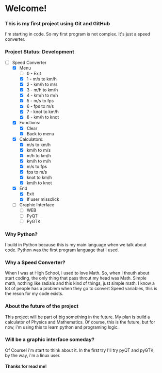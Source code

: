 # Welcome!

### This is my first project using Git and GitHub

I'm starting in code. So my first program is not complex. It's just a speed converter.

### Project Status: **Development**

- [ ] Speed Converter
	- [x] Menu
		- [ ] 0 - Exit 
		- [x] 1 - m/s to km/h
		- [x] 2 - km/h to m/s
		- [x] 3 - m/h to km/h
		- [x] 4 - km/h to m/h
		- [x] 5 - m/s to fps
		- [x] 6 - fps to m/s
		- [x] 7 - knot to km/h
		- [x] 8 - km/h to knot

	- [x] Functions:  
		- [x] Clear
		- [x] Back to menu

	- [x] Calculators:
		- [x] m/s to km/h
		- [x] km/h to m/s
		- [x] m/h to km/h
		- [x] km/h to m/h
		- [x] m/s to fps
		- [x] fps to m/s
		- [x] knot to km/h
		- [x] km/h to knot

	- [x] End
		- [x] Exit
		- [x] If user missclick

	- [ ] Graphic Interface
		- [ ] WEB
 		- [ ] PyQT
 		- [ ] PyGTK

### Why Python?

I build in Python because this is my main language when we talk about code. Python was the first program language that I used. 

### Why a Speed Converter?

When I was at High School, I used to love Math. So, when I thouth about start coding, the only thing that pass throut my head was Math. Simple math, nothing like radials and this kind of things, just simple math. I know a lot of people has a problem when they go to convert Speed variables, this is the reson for my code exists. 

### About the future of the project

This project will be part of big something in the future. My plan is build a calculator of Physics and Mathematics. Of course, this is the future, but for now, i'm using this to learn python and programing logic.

### Will be a graphic interface someday?

Of Course! i'm start to think about it. In the first try I'll try pyQT and pyGTK, by the way, i'm a linux user. 

#### Thanks for read me!